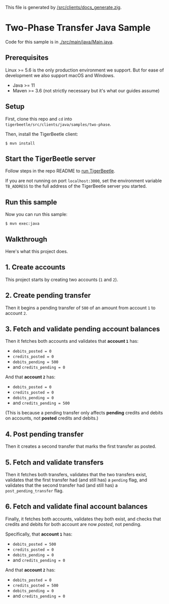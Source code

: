 This file is generated by
[/src/clients/docs_generate.zig](/src/clients/docs_generate.zig).

# Two-Phase Transfer Java Sample

Code for this sample is in [./src/main/java/Main.java](./src/main/java/Main.java).

## Prerequisites

Linux >= 5.6 is the only production environment we
support. But for ease of development we also support macOS and Windows.
* Java >= 11
* Maven >= 3.6 (not strictly necessary but it's what our guides assume)

## Setup

First, clone this repo and `cd` into `tigerbeetle/src/clients/java/samples/two-phase`.

Then, install the TigerBeetle client:

```console
$ mvn install
```

## Start the TigerBeetle server

Follow steps in the repo README to [run
TigerBeetle](/README.md#running-tigerbeetle).

If you are not running on port `localhost:3000`, set
the environment variable `TB_ADDRESS` to the full
address of the TigerBeetle server you started.

## Run this sample

Now you can run this sample:

```console
$ mvn exec:java
```

## Walkthrough

Here's what this project does.

## 1. Create accounts

This project starts by creating two accounts (`1` and `2`).

## 2. Create pending transfer

Then it begins a
pending transfer of `500` of an amount from account `1` to
account `2`.

## 3. Fetch and validate pending account balances

Then it fetches both accounts and validates that **account `1`** has:
 * `debits_posted = 0`
 * `credits_posted = 0`
 * `debits_pending = 500`
 * and `credits_pending = 0`

And that **account `2`** has:
 * `debits_posted = 0`
 * `credits_posted = 0`
 * `debits_pending = 0`
 * and `credits_pending = 500`

(This is because a pending
transfer only affects **pending** credits and debits on accounts,
not **posted** credits and debits.)

## 4. Post pending transfer

Then it creates a second transfer that marks the first
transfer as posted.

## 5. Fetch and validate transfers

Then it fetches both transfers, validates
that the two transfers exist, validates that the first
transfer had (and still has) a `pending` flag, and validates
that the second transfer had (and still has) a
`post_pending_transfer` flag.

## 6. Fetch and validate final account balances

Finally, it fetches both accounts, validates they both exist,
and checks that credits and debits for both account are now
*posted*, not pending.

Specifically, that **account `1`** has:
 * `debits_posted = 500`
 * `credits_posted = 0`
 * `debits_pending = 0`
 * and `credits_pending = 0`

And that **account `2`** has:
 * `debits_posted = 0`
 * `credits_posted = 500`
 * `debits_pending = 0`
 * and `credits_pending = 0`

